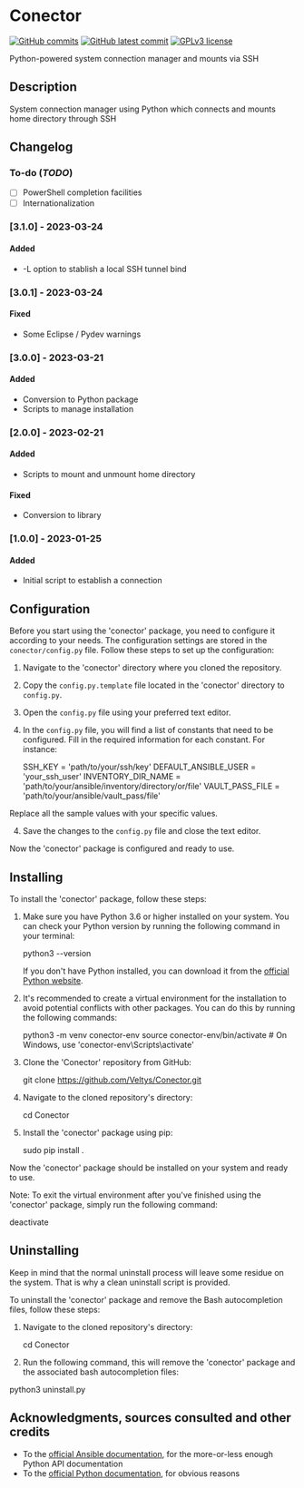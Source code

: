 # Conector
<!-- Faltan badges -->
[![GitHub commits](https://badgen.net/github/commits/Veltys/conector)](https://GitHub.com/Veltys/conector/commit/)
[![GitHub latest commit](https://badgen.net/github/last-commit/Veltys/conector)](https://GitHub.com/Veltys/conector/commit/)
[![GPLv3 license](https://img.shields.io/badge/License-GPLv3-blue.svg)](https://github.com/Veltys/conector/blob/master/LICENSE)

Python-powered system connection manager and mounts via SSH


## Description
System connection manager using Python which connects and mounts home directory through SSH


## Changelog
### To-do (*TODO*)
- [ ] PowerShell completion facilities
- [ ] Internationalization

### [3.1.0] - 2023-03-24
#### Added
- -L option to stablish a local SSH tunnel bind

### [3.0.1] - 2023-03-24
#### Fixed
- Some Eclipse / Pydev warnings

### [3.0.0] - 2023-03-21
#### Added
- Conversion to Python package
- Scripts to manage installation

### [2.0.0] - 2023-02-21
#### Added
- Scripts to mount and unmount home directory

#### Fixed
- Conversion to library

### [1.0.0] - 2023-01-25
#### Added
- Initial script to establish a connection


## Configuration
Before you start using the 'conector' package, you need to configure it according to your needs. The configuration settings are stored in the `conector/config.py` file. Follow these steps to set up the configuration:

1. Navigate to the 'conector' directory where you cloned the repository.

2. Copy the `config.py.template` file located in the 'conector' directory to `config.py`.

2. Open the `config.py` file using your preferred text editor.

3. In the `config.py` file, you will find a list of constants that need to be configured. Fill in the required information for each constant. For instance:

   SSH_KEY = 'path/to/your/ssh/key'
   DEFAULT_ANSIBLE_USER = 'your_ssh_user'
   INVENTORY_DIR_NAME = 'path/to/your/ansible/inventory/directory/or/file'
   VAULT_PASS_FILE = 'path/to/your/ansible/vault_pass/file'

Replace all the sample values with your specific values.

4. Save the changes to the `config.py` file and close the text editor.

Now the 'conector' package is configured and ready to use.

## Installing
To install the 'conector' package, follow these steps:

1. Make sure you have Python 3.6 or higher installed on your system. You can check your Python version by running the following command in your terminal:

   python3 --version

   If you don't have Python installed, you can download it from the [official Python website](https://www.python.org/downloads/).

2. It's recommended to create a virtual environment for the installation to avoid potential conflicts with other packages. You can do this by running the following commands:

   python3 -m venv conector-env
   source conector-env/bin/activate  # On Windows, use 'conector-env\Scripts\activate'

3. Clone the 'Conector' repository from GitHub:

   git clone https://github.com/Veltys/Conector.git

4. Navigate to the cloned repository's directory:

   cd Conector

5. Install the 'conector' package using pip:

   sudo pip install .

Now the 'conector' package should be installed on your system and ready to use.

Note: To exit the virtual environment after you've finished using the 'conector' package, simply run the following command:

   deactivate


## Uninstalling
Keep in mind that the normal uninstall process will leave some residue on the system. That is why a clean uninstall script is provided.

To uninstall the 'conector' package and remove the Bash autocompletion files, follow these steps:

1. Navigate to the cloned repository's directory:

   cd Conector

2. Run the following command, this will remove the 'conector' package and the associated bash autocompletion files:

  python3 uninstall.py


## Acknowledgments, sources consulted and other credits
* To the [official Ansible documentation](https://docs.ansible.com/ansible/latest/index.html), for the more-or-less enough Python API documentation
* To the [official Python documentation](https://docs.python.org/3/), for obvious reasons

